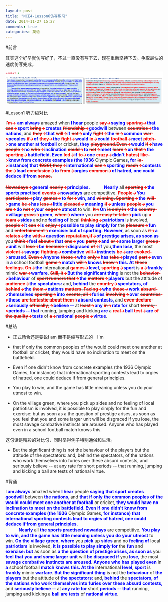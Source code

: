 ```yaml
---
layout: post
title: "NCE4-Lesson6仿写练习"
date: 2014-11-27 15:27
comments: true
categories: 英语
---
```


#前言

其实这个好早就仿写好了，不过一直没有写下去，现在重新坚持下去。争取最快的速度仿写完成。

![tu2](/images/NCE/lesson6.png)

<!--more-->


#Lesson1 听力稿对比

I<span><del><b><font color="#FF0000">’m</font></b></del></span><b><font color="#FF0000">-></font></b><span><b><font color="#0000FF"> am always</font></b></span> amazed when<span><b><font color="#0000FF"> I hear</font></b></span> people <span><del><b><font color="#FF0000">say</font></b></del></span><b><font color="#FF0000">-></font></b><span><b><font color="#0000FF">saying</font></b></span> <span><del><b><font color="#FF0000">sporing</font></b></del></span><b><font color="#FF0000">-></font></b><span><b><font color="#0000FF">that</font></b></span> <span><del><b><font color="#FF0000">can</font></b></del></span><b><font color="#FF0000">-></font></b><span><b><font color="#0000FF">sport</font></b></span> <span><del><b><font color="#FF0000">bring</font></b></del></span><b><font color="#FF0000">-></font></b><span><b><font color="#0000FF">creates</font></b></span> <span><del><b><font color="#FF0000">friendship</font></b></del></span><b><font color="#FF0000">-></font></b><span><b><font color="#0000FF">goodwill</font></b></span> between <span><del><b><font color="#FF0000">countries</font></b></del></span><b><font color="#FF0000">-></font></b><span><b><font color="#0000FF">the</font></b></span> <span><b><font color="#0000FF">nations, </font></b></span>and <span><del><b><font color="#FF0000">they</font></b></del></span><b><font color="#FF0000">-></font></b><span><b><font color="#0000FF">that</font></b></span> <span><del><b><font color="#FF0000">will</font></b></del></span><b><font color="#FF0000">-></font></b><span><b><font color="#0000FF">if</font></b></span> <span><del><b><font color="#FF0000">not</font></b></del></span><b><font color="#FF0000">-></font></b><span><b><font color="#0000FF">only</font></b></span> <span><del><b><font color="#FF0000">fight</font></b></del></span><b><font color="#FF0000">-></font></b><span><b><font color="#0000FF">the</font></b></span> <span><del><b><font color="#FF0000">in</font></b></del></span><b><font color="#FF0000">-></font></b><span><b><font color="#0000FF">common</font></b></span> <span><del><b><font color="#FF0000">war</font></b></del></span><b><font color="#FF0000">-></font></b><span><b><font color="#0000FF">peoples</font></b></span> <span><del><b><font color="#FF0000">if</font></b></del></span><b><font color="#FF0000">-></font></b><span><b><font color="#0000FF">of</font></b></span> <span><del><b><font color="#FF0000">they</font></b></del></span><b><font color="#FF0000">-></font></b><span><b><font color="#0000FF">the</font></b></span> <span><del><b><font color="#FF0000">fight</font></b></del></span><b><font color="#FF0000">-></font></b><span><b><font color="#0000FF">would</font></b></span> <span><del><b><font color="#FF0000">in</font></b></del></span><b><font color="#FF0000">-></font></b><span><b><font color="#0000FF">could</font></b></span> <span><del><b><font color="#FF0000">football</font></b></del></span><b><font color="#FF0000">-></font></b><span><b><font color="#0000FF">meet</font></b></span> <span><del><b><font color="#FF0000">pitch</font></b></del></span><b><font color="#FF0000">-></font></b><span><b><font color="#0000FF">one another at football</font></b></span> or cricket<span><b><font color="#0000FF">, they</font></b></span> <span><del><b><font color="#FF0000">playground.Even</font></b></del></span><b><font color="#FF0000">-></font></b><span><b><font color="#0000FF">would</font></b></span> <span><del><b><font color="#FF0000">if</font></b></del></span><b><font color="#FF0000">-></font></b><span><b><font color="#0000FF">have</font></b></span> <span><del><b><font color="#FF0000">people</font></b></del></span><b><font color="#FF0000">-></font></b><span><b><font color="#0000FF">no</font></b></span> <span><del><b><font color="#FF0000">who</font></b></del></span><b><font color="#FF0000">-></font></b><span><b><font color="#0000FF">inclination</font></b></span> <span><del><b><font color="#FF0000">could</font></b></del></span><b><font color="#FF0000">-></font></b><span><b><font color="#0000FF">to</font></b></span> <span><del><b><font color="#FF0000">not</font></b></del></span><b><font color="#FF0000">-></font></b><span><b><font color="#0000FF">meet</font></b></span> <span><del><b><font color="#FF0000">learn</font></b></del></span><b><font color="#FF0000">-></font></b><span><b><font color="#0000FF">on</font></b></span> <span><del><b><font color="#FF0000">that</font></b></del></span><b><font color="#FF0000">-></font></b><span><b><font color="#0000FF">the</font></b></span> <span><del><b><font color="#FF0000">sporting</font></b></del></span><b><font color="#FF0000">-></font></b><span><b><font color="#0000FF">battlefield. Even</font></b></span> <span><del><b><font color="#FF0000">led</font></b></del></span><b><font color="#FF0000">-></font></b><span><b><font color="#0000FF">if</font></b></span> <span><del><b><font color="#FF0000">to</font></b></del></span><b><font color="#FF0000">-></font></b><span><b><font color="#0000FF">one</font></b></span> <span><del><b><font color="#FF0000">crazy</font></b></del></span><b><font color="#FF0000">-></font></b><span><b><font color="#0000FF">didn't</font></b></span> <span><del><b><font color="#FF0000">hates( like</font></b></del></span><b><font color="#FF0000">-></font></b><span><b><font color="#0000FF">know from concrete examples (the 1936</font></b></span> Olympic Games<span><b><font color="#0000FF">, for</font></b></span> <span><del><b><font color="#FF0000">in</font></b></del></span><b><font color="#FF0000">-></font></b><span><b><font color="#0000FF">instance) that</font></b></span> <span><del><b><font color="#FF0000">1936),they</font></b></del></span><b><font color="#FF0000">-></font></b><span><b><font color="#0000FF">international</font></b></span> <span><del><b><font color="#FF0000">can</font></b></del></span><b><font color="#FF0000">-></font></b><span><b><font color="#0000FF">sporting</font></b></span> <span><del><b><font color="#FF0000">reach</font></b></del></span><b><font color="#FF0000">-></font></b><span><b><font color="#0000FF">contests</font></b></span> <span><del><b><font color="#FF0000">the</font></b></del></span><b><font color="#FF0000">-></font></b><span><b><font color="#0000FF">lead</font></b></span> <span><del><b><font color="#FF0000">conclusion</font></b></del></span><b><font color="#FF0000">-></font></b><span><b><font color="#0000FF">to</font></b></span> <span><del><b><font color="#FF0000">from</font></b></del></span><b><font color="#FF0000">-></font></b><span><b><font color="#0000FF">orgies</font></b></span> <span><del><b><font color="#FF0000">common</font></b></del></span><b><font color="#FF0000">-></font></b><span><b><font color="#0000FF">of hatred, one could deduce if from</font></b></span> <span><del><b><font color="#FF0000">sense.<br />
<br />
Nowadays</font></b></del></span><b><font color="#FF0000">-></font></b><span><b><font color="#0000FF">general</font></b></span> <span><del><b><font color="#FF0000">nearly</font></b></del></span><b><font color="#FF0000">-></font></b><span><b><font color="#0000FF">principles.
　　　Nearly</font></b></span> all <span><del><b><font color="#FF0000">sporting</font></b></del></span><b><font color="#FF0000">-></font></b><span><b><font color="#0000FF">the sports practised</font></b></span> <span><del><b><font color="#FF0000">events</font></b></del></span><b><font color="#FF0000">-></font></b><span><b><font color="#0000FF">nowadays</font></b></span> are competitive. <span><del><b><font color="#FF0000">People</font></b></del></span><b><font color="#FF0000">-></font></b><span><b><font color="#0000FF">You</font></b></span> <span><del><b><font color="#FF0000">participate</font></b></del></span><b><font color="#FF0000">-></font></b><span><b><font color="#0000FF">play</font></b></span> <span><del><b><font color="#FF0000">games</font></b></del></span><b><font color="#FF0000">-></font></b><span><b><font color="#0000FF">to</font></b></span> <span><del><b><font color="#FF0000">for</font></b></del></span><b><font color="#FF0000">-></font></b><span><b><font color="#0000FF">win, and</font></b></span> <span><del><b><font color="#FF0000">winning. Sporting</font></b></del></span><b><font color="#FF0000">-></font></b><span><b><font color="#0000FF">the</font></b></span> <span><del><b><font color="#FF0000">will</font></b></del></span><b><font color="#FF0000">-></font></b><span><b><font color="#0000FF">game</font></b></span> <span><del><b><font color="#FF0000">be</font></b></del></span><b><font color="#FF0000">-></font></b><span><b><font color="#0000FF">has</font></b></span> <span><del><b><font color="#FF0000">less</font></b></del></span><b><font color="#FF0000">-></font></b><span><b><font color="#0000FF">little</font></b></span> <span><del><b><font color="#FF0000">pleased</font></b></del></span><b><font color="#FF0000">-></font></b><span><b><font color="#0000FF">meaning</font></b></span> <span><del><b><font color="#FF0000">if</font></b></del></span><b><font color="#FF0000">-></font></b><span><b><font color="#0000FF">unless</font></b></span> <span><del><b><font color="#FF0000">people</font></b></del></span><b><font color="#FF0000">-></font></b><span><b><font color="#0000FF">you</font></b></span> <span><del><b><font color="#FF0000">are</font></b></del></span><b><font color="#FF0000">-></font></b><span><b><font color="#0000FF">do</font></b></span> <span><del><b><font color="#FF0000">not</font></b></del></span><b><font color="#FF0000">-></font></b><span><b><font color="#0000FF">your</font></b></span> <span><del><b><font color="#FF0000">eager</font></b></del></span><b><font color="#FF0000">-></font></b><span><b><font color="#0000FF">utmost</font></b></span> to win. <span><del><b><font color="#FF0000">It</font></b></del></span><b><font color="#FF0000">-></font></b><span><b><font color="#0000FF">On</font></b></span> <span><del><b><font color="#FF0000">is only in</font></b></del></span><b><font color="#FF0000">-></font></b><span><b><font color="#0000FF">the</font></b></span> <span><del><b><font color="#FF0000">country</font></b></del></span><b><font color="#FF0000">-></font></b><span><b><font color="#0000FF">village</font></b></span> <span><del><b><font color="#FF0000">grass</font></b></del></span><b><font color="#FF0000">-></font></b><span><b><font color="#0000FF">green</font></b></span>, <span><del><b><font color="#FF0000">when</font></b></del></span><b><font color="#FF0000">-></font></b><span><b><font color="#0000FF">where</font></b></span> you <span><del><b><font color="#FF0000">are easy to take</font></b></del></span><b><font color="#FF0000">-></font></b><span><b><font color="#0000FF">pick</font></b></span> up <span><del><b><font color="#FF0000">a team</font></b></del></span><b><font color="#FF0000">-></font></b><span><b><font color="#0000FF">sides</font></b></span> and no<span><b><font color="#0000FF"> feeling of</font></b></span> local <span><del><b><font color="#FF0000">thinking</font></b></del></span><b><font color="#FF0000">-></font></b><span><b><font color="#0000FF">patriotism</font></b></span> is involved, <span><del><b><font color="#FF0000">people</font></b></del></span><b><font color="#FF0000">-></font></b><span><b><font color="#0000FF">it</font></b></span> <span><del><b><font color="#FF0000">can</font></b></del></span><b><font color="#FF0000">-></font></b><span><b><font color="#0000FF">is</font></b></span> <span><del><b><font color="#FF0000">enjoy</font></b></del></span><b><font color="#FF0000">-></font></b><span><b><font color="#0000FF">possible to play simply for</font></b></span> the <span><del><b><font color="#FF0000">pleasure</font></b></del></span><b><font color="#FF0000">-></font></b><span><b><font color="#0000FF">fun</font></b></span> and <span><del><b><font color="#FF0000">entertainment</font></b></del></span><b><font color="#FF0000">-></font></b><span><b><font color="#0000FF">exercise: but</font></b></span> <span><b><font color="#0000FF">of sporting. However, </font></b></span>as soon as <span><del><b><font color="#FF0000">it</font></b></del></span><b><font color="#FF0000">-></font></b><span><b><font color="#0000FF">a</font></b></span> <span><del><b><font color="#FF0000">relates</font></b></del></span><b><font color="#FF0000">-></font></b><span><b><font color="#0000FF">the</font></b></span> <span><del><b><font color="#FF0000">with</font></b></del></span><b><font color="#FF0000">-></font></b><span><b><font color="#0000FF">question</font></b></span> <span><del><b><font color="#FF0000">reputation,if</font></b></del></span><b><font color="#FF0000">-></font></b><span><b><font color="#0000FF">of prestige arises, as soon as</font></b></span> you <span><del><b><font color="#FF0000">think</font></b></del></span><b><font color="#FF0000">-></font></b><span><b><font color="#0000FF">feel</font></b></span> <span><del><b><font color="#FF0000">about</font></b></del></span><b><font color="#FF0000">-></font></b><span><b><font color="#0000FF">that</font></b></span> <span><del><b><font color="#FF0000">one</font></b></del></span><b><font color="#FF0000">-></font></b><span><b><font color="#0000FF">you</font></b></span> <span><del><b><font color="#FF0000">party</font></b></del></span><b><font color="#FF0000">-></font></b><span><b><font color="#0000FF">and</font></b></span> <span><del><b><font color="#FF0000">or</font></b></del></span><b><font color="#FF0000">-></font></b><span><b><font color="#0000FF">some larger</font></b></span> <span><del><b><font color="#FF0000">group</font></b></del></span><b><font color="#FF0000">-></font></b><span><b><font color="#0000FF">unit</font></b></span> will <span><del><b><font color="#FF0000">lose</font></b></del></span><b><font color="#FF0000">-></font></b><span><b><font color="#0000FF">be</font></b></span> <span><del><b><font color="#FF0000">because</font></b></del></span><b><font color="#FF0000">-></font></b><span><b><font color="#0000FF">disgraced</font></b></span> <span><del><b><font color="#FF0000">of</font></b></del></span><b><font color="#FF0000">-></font></b><span><b><font color="#0000FF">if</font></b></span> you<span><b><font color="#0000FF">,then</font></b></span> <span><b><font color="#0000FF">lose, </font></b></span>the most <span><del><b><font color="#FF0000">violent</font></b></del></span><b><font color="#FF0000">-></font></b><span><b><font color="#0000FF">savage</font></b></span> <span><del><b><font color="#FF0000">fighting</font></b></del></span><b><font color="#FF0000">-></font></b><span><b><font color="#0000FF">combative</font></b></span> <span><del><b><font color="#FF0000">will</font></b></del></span><b><font color="#FF0000">-></font></b><span><b><font color="#0000FF">instincts</font></b></span> <span><del><b><font color="#FF0000">be</font></b></del></span><b><font color="#FF0000">-></font></b><span><b><font color="#0000FF">are</font></b></span> <span><del><b><font color="#FF0000">evoked</font></b></del></span><b><font color="#FF0000">-></font></b><span><b><font color="#0000FF">aroused</font></b></span>. <span><del><b><font color="#FF0000">Even</font></b></del></span><b><font color="#FF0000">-></font></b><span><b><font color="#0000FF">Anyone</font></b></span> <span><del><b><font color="#FF0000">those</font></b></del></span><b><font color="#FF0000">-></font></b><span><b><font color="#0000FF">who</font></b></span> <span><del><b><font color="#FF0000">only</font></b></del></span><b><font color="#FF0000">-></font></b><span><b><font color="#0000FF">has</font></b></span> <span><del><b><font color="#FF0000">take</font></b></del></span><b><font color="#FF0000">-></font></b><span><b><font color="#0000FF">played</font></b></span> <span><del><b><font color="#FF0000">part</font></b></del></span><b><font color="#FF0000">-></font></b><span><b><font color="#0000FF">even</font></b></span> in<span><b><font color="#0000FF"> a</font></b></span> school football <span><del><b><font color="#FF0000">game</font></b></del></span><b><font color="#FF0000">-></font></b><span><b><font color="#0000FF">match</font></b></span> <span><del><b><font color="#FF0000">will</font></b></del></span><b><font color="#FF0000">-></font></b><span><b><font color="#0000FF">knows</font></b></span> <span><del><b><font color="#FF0000">know</font></b></del></span><b><font color="#FF0000">-></font></b><span><b><font color="#0000FF">this. At</font></b></span> <span><del><b><font color="#FF0000">these feelings. On</font></b></del></span><b><font color="#FF0000">-></font></b><span><b><font color="#0000FF">the</font></b></span> international <span><del><b><font color="#FF0000">games</font></b></del></span><b><font color="#FF0000">-></font></b><span><b><font color="#0000FF">level</font></b></span>, <span><del><b><font color="#FF0000">sporting</font></b></del></span><b><font color="#FF0000">-></font></b><span><b><font color="#0000FF">sport</font></b></span> is <span><del><b><font color="#FF0000">a</font></b></del></span><b><font color="#FF0000">-></font></b><span><b><font color="#0000FF">frankly</font></b></span> mimic <span><del><b><font color="#FF0000">war</font></b></del></span><b><font color="#FF0000">-></font></b><span><b><font color="#0000FF">warfare</font></b></span>. <span><del><b><font color="#FF0000">Still, it</font></b></del></span><b><font color="#FF0000">-></font></b><span><b><font color="#0000FF">But the significant thing</font></b></span> is not the <span><del><b><font color="#FF0000">behavior</font></b></del></span><b><font color="#FF0000">-></font></b><span><b><font color="#0000FF">behaviour</font></b></span> of <span><del><b><font color="#FF0000">sport runners that</font></b></del></span><b><font color="#FF0000">-></font></b><span><b><font color="#0000FF">the</font></b></span> <span><del><b><font color="#FF0000">matters</font></b></del></span><b><font color="#FF0000">-></font></b><span><b><font color="#0000FF">players</font></b></span> but the attitude of <span><del><b><font color="#FF0000">audience</font></b></del></span><b><font color="#FF0000">-></font></b><span><b><font color="#0000FF">the</font></b></span> <span><b><font color="#0000FF">spectators: </font></b></span>and<span><b><font color="#0000FF">, behind</font></b></span> the <span><del><b><font color="#FF0000">country</font></b></del></span><b><font color="#FF0000">-></font></b><span><b><font color="#0000FF">spectators, of</font></b></span> <span><del><b><font color="#FF0000">behind</font></b></del></span><b><font color="#FF0000">-></font></b><span><b><font color="#0000FF">the</font></b></span> <span><del><b><font color="#FF0000">them</font></b></del></span><b><font color="#FF0000">-></font></b><span><b><font color="#0000FF">nations</font></b></span> <span><del><b><font color="#FF0000">matters. Facing</font></b></del></span><b><font color="#FF0000">-></font></b><span><b><font color="#0000FF">who</font></b></span> <span><del><b><font color="#FF0000">those</font></b></del></span><b><font color="#FF0000">-></font></b><span><b><font color="#0000FF">work</font></b></span> <span><del><b><font color="#FF0000">absurd</font></b></del></span><b><font color="#FF0000">-></font></b><span><b><font color="#0000FF">themselves</font></b></span> <span><del><b><font color="#FF0000">sporting</font></b></del></span><b><font color="#FF0000">-></font></b><span><b><font color="#0000FF">into</font></b></span> <span><del><b><font color="#FF0000">events, all</font></b></del></span><b><font color="#FF0000">-></font></b><span><b><font color="#0000FF">furies</font></b></span> <span><del><b><font color="#FF0000">involving</font></b></del></span><b><font color="#FF0000">-></font></b><span><b><font color="#0000FF">over</font></b></span> <span><del><b><font color="#FF0000">countries</font></b></del></span><b><font color="#FF0000">-></font></b><span><b><font color="#0000FF">these</font></b></span> <span><del><b><font color="#FF0000">are fantastic about them</font></b></del></span><b><font color="#FF0000">-></font></b><span><b><font color="#0000FF">absurd</font></b></span> <span><b><font color="#0000FF">contests, </font></b></span>and <span><del><b><font color="#FF0000">even declare</font></b></del></span><b><font color="#FF0000">-></font></b><span><b><font color="#0000FF">seriously</font></b></span> <span><del><b><font color="#FF0000">officially,</font></b></del></span><b><font color="#FF0000">-></font></b><span><b><font color="#0000FF">believe -- </font></b></span>at <span><del><b><font color="#FF0000">least</font></b></del></span><b><font color="#FF0000">-></font></b><span><b><font color="#0000FF">any</font></b></span> <span><del><b><font color="#FF0000">in</font></b></del></span><b><font color="#FF0000">-></font></b><span><b><font color="#0000FF">rate for</font></b></span> short <span><del><b><font color="#FF0000">terms, </font></b></del></span><b><font color="#FF0000">-></font></b><span><b><font color="#0000FF">periods -- that </font></b></span>running, jumping and kicking<span><b><font color="#0000FF"> are</font></b></span> a <span><del><b><font color="#FF0000">real</font></b></del></span><b><font color="#FF0000">-></font></b><span><b><font color="#0000FF">ball</font></b></span> <span><del><b><font color="#FF0000">test</font></b></del></span><b><font color="#FF0000">-></font></b><span><b><font color="#0000FF">are</font></b></span> <span><del><b><font color="#FF0000">of the quality</font></b></del></span><b><font color="#FF0000">-></font></b><span><b><font color="#0000FF">tests</font></b></span> of <span><del><b><font color="#FF0000">a</font></b></del></span><b><font color="#FF0000">-></font></b><span><b><font color="#0000FF">national</font></b></span> <span><del><b><font color="#FF0000">people</font></b></del></span><b><font color="#FF0000">-></font></b><span><b><font color="#0000FF">virtue</font></b></span>.</div>

#总结

* 正式场合还是要说I am 而不是缩写形式的　I'm

* that if only the common peoples of the would could meet one another at football or cricket, they would have no inclination to meet on the battlefield. 

* Even if one didn't know from concrete examples (the 1936 Olympic Games, for instance) that international sporting contests lead to orgies of hatred, one could deduce if from general principles.

*  You play to win, and the game has little meaning unless you do your utmost to win. 

* On the village green, where you pick up sides and no feeling of local patriotism is involved, it is possible to play simply for the fun and exercise: but as soon as a the question of prestige arises, as soon as you feel that you and some larger unit will be disgraced if you lose, the most savage combative instincts are aroused.
Anyone who has played even in a school football match knows this.
 
这句话是精彩的对比句，同时举得例子特别通俗和生活。

* But the significant thing is not the behaviour of the players but the attitude of the spectators: and, behind the spectators, of the nations who work themselves into furies over these absurd contests, and seriously believe -- at any rate for short periods -- that running, jumping and kicking a ball are tests of national virtue.

#背诵

I<span><b><font color="#0000FF"> am always</font></b></span> amazed when<span><b><font color="#0000FF"> I hear</font></b></span> people <span><b><font color="#0000FF">saying</font></b></span> <span><b><font color="#0000FF">that</font></b></span> <span><b><font color="#0000FF">sport</font></b></span> <span><b><font color="#0000FF">creates</font></b></span> <span><b><font color="#0000FF">goodwill</font></b></span> between <span><b><font color="#0000FF">the</font></b></span> <span><b><font color="#0000FF">nations, </font></b></span>and <span><b><font color="#0000FF">that</font></b></span> <span><b><font color="#0000FF">if</font></b></span> <span><b><font color="#0000FF">only</font></b></span> <span><b><font color="#0000FF">the</font></b></span> <span><b><font color="#0000FF">common</font></b></span> <span><b><font color="#0000FF">peoples</font></b></span> <span><b><font color="#0000FF">of</font></b></span> <span><b><font color="#0000FF">the</font></b></span> <span><b><font color="#0000FF">would</font></b></span> <span><b><font color="#0000FF">could</font></b></span> <span><b><font color="#0000FF">meet</font></b></span> <span><b><font color="#0000FF">one another at football</font></b></span> or cricket<span><b><font color="#0000FF">, they</font></b></span> <span><b><font color="#0000FF">would</font></b></span> <span><b><font color="#0000FF">have</font></b></span> <span><b><font color="#0000FF">no</font></b></span> <span><b><font color="#0000FF">inclination</font></b></span> <span><b><font color="#0000FF">to</font></b></span> <span><b><font color="#0000FF">meet</font></b></span> <span><b><font color="#0000FF">on</font></b></span> <span><b><font color="#0000FF">the</font></b></span> <span><b><font color="#0000FF">battlefield. Even</font></b></span> <span><b><font color="#0000FF">if</font></b></span> <span><b><font color="#0000FF">one</font></b></span> <span><b><font color="#0000FF">didn't</font></b></span> <span><b><font color="#0000FF">know from concrete examples (the 1936</font></b></span> Olympic Games<span><b><font color="#0000FF">, for</font></b></span> <span><b><font color="#0000FF">instance) that</font></b></span> <span><b><font color="#0000FF">international</font></b></span> <span><b><font color="#0000FF">sporting</font></b></span> <span><b><font color="#0000FF">contests</font></b></span> <span><b><font color="#0000FF">lead</font></b></span> <span><b><font color="#0000FF">to</font></b></span> <span><b><font color="#0000FF">orgies</font></b></span> <span><b><font color="#0000FF">of hatred, one could deduce if from</font></b></span> <span><b><font color="#0000FF">general</font></b></span> <span><b><font color="#0000FF">principles.<br />
　　　Nearly</font></b></span> all <span><b><font color="#0000FF">the sports practised</font></b></span> <span><b><font color="#0000FF">nowadays</font></b></span> are competitive. <span><b><font color="#0000FF">You</font></b></span> <span><b><font color="#0000FF">play</font></b></span> <span><b><font color="#0000FF">to</font></b></span> <span><b><font color="#0000FF">win, and</font></b></span> <span><b><font color="#0000FF">the</font></b></span> <span><b><font color="#0000FF">game</font></b></span> <span><b><font color="#0000FF">has</font></b></span> <span><b><font color="#0000FF">little</font></b></span> <span><b><font color="#0000FF">meaning</font></b></span> <span><b><font color="#0000FF">unless</font></b></span> <span><b><font color="#0000FF">you</font></b></span> <span><b><font color="#0000FF">do</font></b></span> <span><b><font color="#0000FF">your</font></b></span> <span><b><font color="#0000FF">utmost</font></b></span> to win. <span><b><font color="#0000FF">On</font></b></span> <span><b><font color="#0000FF">the</font></b></span> <span><b><font color="#0000FF">village</font></b></span> <span><b><font color="#0000FF">green</font></b></span>, <span><b><font color="#0000FF">where</font></b></span> you <span><b><font color="#0000FF">pick</font></b></span> up <span><b><font color="#0000FF">sides</font></b></span> and no<span><b><font color="#0000FF"> feeling of</font></b></span> local <span><b><font color="#0000FF">patriotism</font></b></span> is involved, <span><b><font color="#0000FF">it</font></b></span> <span><b><font color="#0000FF">is</font></b></span> <span><b><font color="#0000FF">possible to play simply for</font></b></span> the <span><b><font color="#0000FF">fun</font></b></span> and <span><b><font color="#0000FF">exercise: but</font></b></span> as soon as <span><b><font color="#0000FF">a</font></b></span> <span><b><font color="#0000FF">the</font></b></span> <span><b><font color="#0000FF">question</font></b></span> <span><b><font color="#0000FF">of prestige arises, as soon as</font></b></span> you <span><b><font color="#0000FF">feel</font></b></span> <span><b><font color="#0000FF">that</font></b></span> <span><b><font color="#0000FF">you</font></b></span> <span><b><font color="#0000FF">and</font></b></span> <span><b><font color="#0000FF">some larger</font></b></span> <span><b><font color="#0000FF">unit</font></b></span> will <span><b><font color="#0000FF">be</font></b></span> <span><b><font color="#0000FF">disgraced</font></b></span> <span><b><font color="#0000FF">if</font></b></span> you <span><b><font color="#0000FF">lose, </font></b></span>the most <span><b><font color="#0000FF">savage</font></b></span> <span><b><font color="#0000FF">combative</font></b></span> <span><b><font color="#0000FF">instincts</font></b></span> <span><b><font color="#0000FF">are</font></b></span> <span><b><font color="#0000FF">aroused</font></b></span>. <span><b><font color="#0000FF">Anyone</font></b></span> <span><b><font color="#0000FF">who</font></b></span> <span><b><font color="#0000FF">has</font></b></span> <span><b><font color="#0000FF">played</font></b></span> <span><b><font color="#0000FF">even</font></b></span> in<span><b><font color="#0000FF"> a</font></b></span> school football <span><b><font color="#0000FF">match</font></b></span> <span><b><font color="#0000FF">knows</font></b></span> <span><b><font color="#0000FF">this. At</font></b></span> <span><b><font color="#0000FF">the</font></b></span> international <span><b><font color="#0000FF">level</font></b></span>, <span><b><font color="#0000FF">sport</font></b></span> is <span><b><font color="#0000FF">frankly</font></b></span> mimic <span><b><font color="#0000FF">warfare</font></b></span>. <span><b><font color="#0000FF">But the significant thing</font></b></span> is not the <span><b><font color="#0000FF">behaviour</font></b></span> of <span><b><font color="#0000FF">the</font></b></span> <span><b><font color="#0000FF">players</font></b></span> but the attitude of <span><b><font color="#0000FF">the</font></b></span> <span><b><font color="#0000FF">spectators: </font></b></span>and<span><b><font color="#0000FF">, behind</font></b></span> the <span><b><font color="#0000FF">spectators, of</font></b></span> <span><b><font color="#0000FF">the</font></b></span> <span><b><font color="#0000FF">nations</font></b></span> <span><b><font color="#0000FF">who</font></b></span> <span><b><font color="#0000FF">work</font></b></span> <span><b><font color="#0000FF">themselves</font></b></span> <span><b><font color="#0000FF">into</font></b></span> <span><b><font color="#0000FF">furies</font></b></span> <span><b><font color="#0000FF">over</font></b></span> <span><b><font color="#0000FF">these</font></b></span> <span><b><font color="#0000FF">absurd</font></b></span> <span><b><font color="#0000FF">contests, </font></b></span>and <span><b><font color="#0000FF">seriously</font></b></span> <span><b><font color="#0000FF">believe -- </font></b></span>at <span><b><font color="#0000FF">any</font></b></span> <span><b><font color="#0000FF">rate for</font></b></span> short <span><b><font color="#0000FF">periods -- that </font></b></span>running, jumping and kicking a <span><b><font color="#0000FF">ball</font></b></span> <span><b><font color="#0000FF">are</font></b></span> <span><b><font color="#0000FF">tests</font></b></span> of <span><b><font color="#0000FF">national</font></b></span> <span><b><font color="#0000FF">virtue</font></b></span>.</div>
